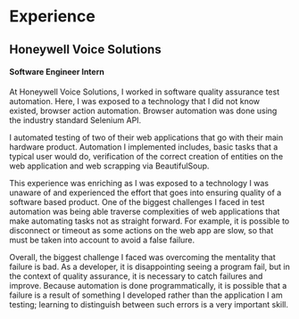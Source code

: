 # Experience  

## Honeywell Voice Solutions  
#### Software Engineer Intern  
At Honeywell Voice Solutions, I worked in software quality assurance test
automation. Here, I was exposed to a technology that I did not know existed,
browser action automation. Browser automation was done using the industry
standard Selenium API.  

I automated testing of two of their web applications that go with their
main hardware product. Automation I implemented includes, basic tasks that
a typical user would do, verification of the correct creation of entities
on the web application and web scrapping via BeautifulSoup.  

This experience was enriching as I was exposed to a technology I was unaware
of and experienced the effort that goes into ensuring quality of a software
based product. One of the biggest challenges I faced in test automation was
being able traverse complexities of web applications that make automating tasks
not as straight forward. For example, it is possible to disconnect or timeout
as some actions on the web app are slow, so that must be taken into account
to avoid a false failure.  

Overall, the biggest challenge I faced was overcoming the mentality that failure
is bad. As a developer, it is disappointing seeing a program fail, but in the
context of quality assurance, it is necessary to catch failures and improve.
Because automation is done programmatically, it is possible that a failure is
a result of something I developed rather than the application I am testing;
learning to distinguish between such errors is a very important skill.

